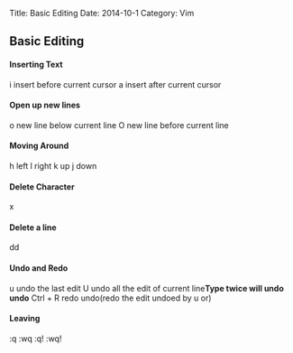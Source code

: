 Title: Basic Editing
Date: 2014-10-1
Category: Vim

## Basic Editing
#### Inserting Text
i		insert before current cursor
a		insert after current cursor

#### Open up new lines
o		new line below current line
O		new line before current line

#### Moving Around
h		left
l		right
k		up
j		down

#### Delete Character
x

#### Delete a line
dd

#### Undo and Redo
u			undo the last edit
U			undo all the edit of current line**Type twice will undo undo**
Ctrl + R	redo undo(redo the edit undoed by u or)

#### Leaving
:q
:wq
:q!
:wq!


